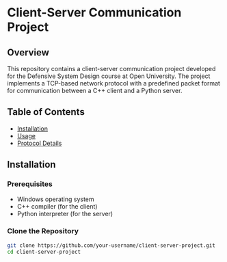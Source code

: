 # Client-Server Communication Project

## Overview

This repository contains a client-server communication project developed for the Defensive System Design course at Open University. The project implements a TCP-based network protocol with a predefined packet format for communication between a C++ client and a Python server.

## Table of Contents

- [Installation](#installation)
- [Usage](#usage)
- [Protocol Details](#protocol-details)

## Installation

### Prerequisites

- Windows operating system
- C++ compiler (for the client)
- Python interpreter (for the server)

### Clone the Repository

```bash
git clone https://github.com/your-username/client-server-project.git
cd client-server-project
